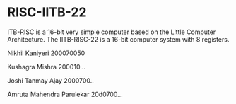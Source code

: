 # RISC-IITB-22
ITB-RISC is a 16-bit very simple computer based on the Little Computer Architecture. The IITB-RISC-22 is a 16-bit computer system with 8 registers.

Nikhil Kaniyeri 200070050

Kushagra Mishra 200010...

Joshi Tanmay Ajay 2000700..

Amruta Mahendra Parulekar 20d0700...

